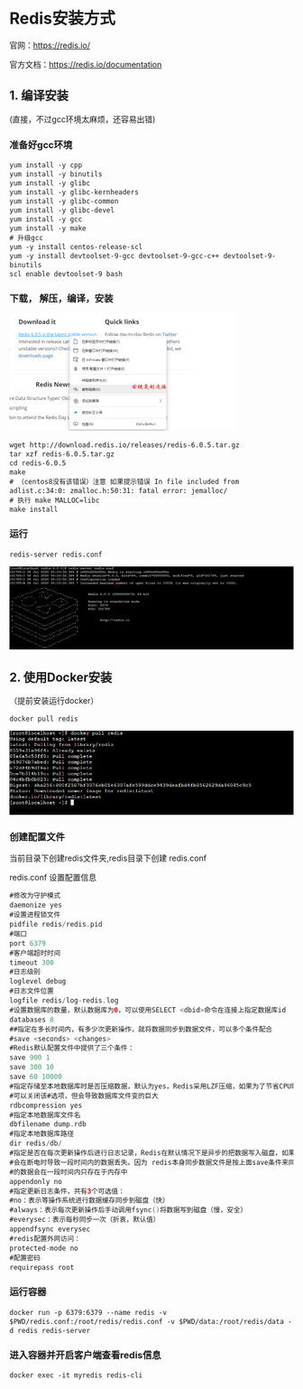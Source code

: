 # Redis安装方式

官网：https://redis.io/

官方文档：https://redis.io/documentation

## 1. 编译安装

(直接，不过gcc环境太麻烦，还容易出错)

### 准备好gcc环境

```
yum install -y cpp
yum install -y binutils
yum install -y glibc
yum install -y glibc-kernheaders
yum install -y glibc-common
yum install -y glibc-devel
yum install -y gcc
yum install -y make
# 升级gcc
yum -y install centos-release-scl
yum -y install devtoolset-9-gcc devtoolset-9-gcc-c++ devtoolset-9-binutils
scl enable devtoolset-9 bash
```

### 下载， 解压，编译，安装

<img src="https://raw.githubusercontent.com/kujin521/Typora_images/master/img/image-20200708114704238.png" alt="image-20200708114704238" style="zoom:50%;" />

```shell
wget http://download.redis.io/releases/redis-6.0.5.tar.gz
tar xzf redis-6.0.5.tar.gz
cd redis-6.0.5
make
# （centos8没有该错误）注意 如果提示错误 In file included from adlist.c:34:0: zmalloc.h:50:31: fatal error: jemalloc/
# 执行 make MALLOC=libc
make install
```

### 运行

```shell
redis-server redis.conf
```

![image-20200708121651755](https://raw.githubusercontent.com/kujin521/Typora_images/master/img/image-20200708121651755.png)



## 2. 使用Docker安装

（提前安装运行docker）

```shell
docker pull redis
```

![image-20200708113748295](https://raw.githubusercontent.com/kujin521/Typora_images/master/img/image-20200708113748295.png)

### 创建配置文件

当前目录下创建redis文件夹,redis目录下创建 redis.conf 

 redis.conf 设置配置信息

```groovy
#修改为守护模式
daemonize yes
#设置进程锁文件
pidfile redis/redis.pid
#端口
port 6379
#客户端超时时间
timeout 300
#日志级别
loglevel debug
#日志文件位置
logfile redis/log-redis.log
#设置数据库的数量，默认数据库为0，可以使用SELECT <dbid>命令在连接上指定数据库id
databases 8
##指定在多长时间内，有多少次更新操作，就将数据同步到数据文件，可以多个条件配合
#save <seconds> <changes>
#Redis默认配置文件中提供了三个条件：
save 900 1
save 300 10
save 60 10000
#指定存储至本地数据库时是否压缩数据，默认为yes，Redis采用LZF压缩，如果为了节省CPU时间，
#可以关闭该#选项，但会导致数据库文件变的巨大
rdbcompression yes
#指定本地数据库文件名
dbfilename dump.rdb
#指定本地数据库路径
dir redis/db/
#指定是否在每次更新操作后进行日志记录，Redis在默认情况下是异步的把数据写入磁盘，如果不开启，可能
#会在断电时导致一段时间内的数据丢失。因为 redis本身同步数据文件是按上面save条件来同步的，所以有
#的数据会在一段时间内只存在于内存中
appendonly no
#指定更新日志条件，共有3个可选值：
#no：表示等操作系统进行数据缓存同步到磁盘（快）
#always：表示每次更新操作后手动调用fsync()将数据写到磁盘（慢，安全）
#everysec：表示每秒同步一次（折衷，默认值）
appendfsync everysec
#redis配置外网访问：
protected-mode no
#配置密码
requirepass root
```

### 运行容器

```shell
docker run -p 6379:6379 --name redis -v $PWD/redis.conf:/root/redis/redis.conf -v $PWD/data:/root/redis/data -d redis redis-server
```

### 进入容器并开启客户端查看redis信息

```shell
docker exec -it myredis redis-cli
```

